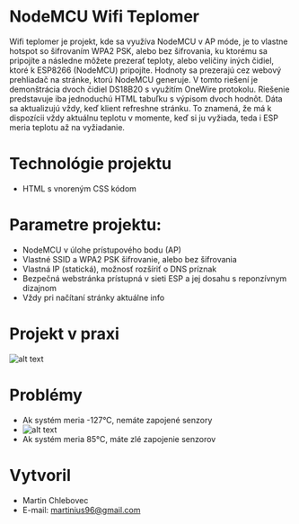 # NodeMCU Wifi Teplomer
Wifi teplomer je projekt, kde sa využíva NodeMCU v AP móde, je to vlastne hotspot so šifrovaním WPA2 PSK, alebo bez šifrovania, ku ktorému sa pripojíte a následne môžete prezerať teploty, alebo veličiny iných čidiel, ktoré k ESP8266 (NodeMCU) pripojíte. Hodnoty sa prezerajú cez webový prehliadač na stránke, ktorú NodeMCU generuje. V tomto riešení je demonštrácia dvoch čidiel DS18B20 s využitím OneWire protokolu. Riešenie predstavuje iba jednoduchú HTML tabuľku s výpisom dvoch hodnôt. Dáta sa aktualizujú vždy, keď klient refreshne stránku. To znamená, že má k dispozícii vždy aktuálnu teplotu v momente, keď si ju vyžiada, teda i ESP meria teplotu až na vyžiadanie.

# Technológie projektu
* HTML s vnoreným CSS kódom

# Parametre projektu:
* NodeMCU v úlohe prístupového bodu (AP)
* Vlastné SSID a WPA2 PSK šifrovanie, alebo bez šifrovania
* Vlastná IP (statická), možnosť rozšíriť o DNS príznak
* Bezpečná webstránka prístupná v sieti ESP a jej dosahu s reponzívnym dizajnom
* Vždy pri načítaní stránky aktuálne info
# Projekt v praxi
![alt text](https://i.nahraj.to/f/2bLk.PNG)
# Problémy
* Ak systém meria -127°C, nemáte zapojené senzory
* ![alt text](https://i.nahraj.to/f/2bLm.png)
* Ak systém meria 85°C, máte zlé zapojenie senzorov
# Vytvoril
* Martin Chlebovec
* E-mail: martinius96@gmail.com
 
